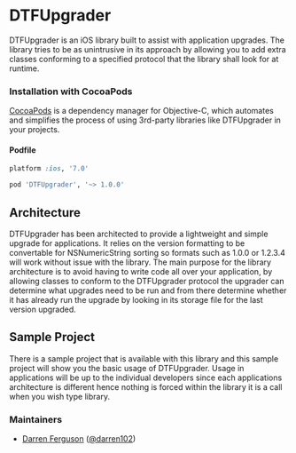 # DTFUpgrader

DTFUpgrader is an iOS library built to assist with application upgrades. The library tries to be as unintrusive in its approach by allowing you to add extra classes conforming to a specified protocol that the library shall look for at runtime.

### Installation with CocoaPods

[CocoaPods](http://cocoapods.org) is a dependency manager for Objective-C, which automates and simplifies the process of using 3rd-party libraries like DTFUpgrader in your projects.

#### Podfile

```ruby
platform :ios, '7.0'

pod 'DTFUpgrader', '~> 1.0.0'

```

## Architecture
DTFUpgrader has been architected to provide a lightweight and simple upgrade for applications. It relies on the version formatting to be convertable for NSNumericString sorting so formats such as 1.0.0 or 1.2.3.4 will work without issue with the library. The main purpose for the library architecture is to avoid having to write code all over your application, by allowing classes to conform to the DTFUpgrader protocol the upgrader can determine what upgrades need to be run and from there determine whether it has already run the upgrade by looking in its storage file for the last version upgraded.

## Sample Project
There is a sample project that is available with this library and this sample project will show you the basic usage of DTFUpgrader. Usage in applications will be up to the individual developers since each applications architecture is different hence nothing is forced within the library it is a call when you wish type library.

### Maintainers

- [Darren Ferguson](http://github.com/darren102) ([@darren102](https://twitter.com/darren102))
